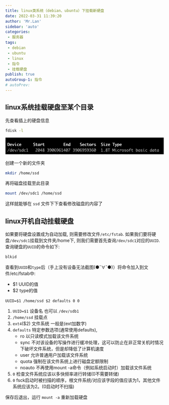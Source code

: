 ```yaml
--- 
title: linux类系统（debian、ubuntu）下挂载新硬盘
date: 2022-03-31 11:39:20
author: 'Mr.Lan'
sidebar: 'auto'
categories: 
 - 服务器
tags: 
 - debian
 - ubuntu
 - linux
 - 指令
 - 挂载硬盘
publish: true
autoGroup-1: 指令
# autoPrev: 
---
```


## linux系统挂载硬盘至某个目录

先查看插上的硬盘信息
``` sh
fdisk -l
```

![disk](./img/disk.png)

创建一个新的文件夹

``` sh
mkdir /home/ssd
```

再将磁盘挂载至此目录

``` sh
mount /dev/sdc1 /home/ssd
```

这样就能够在 `ssd` 文件下下查看修改磁盘的内容了

## linux开机自动挂载硬盘

如果要将硬盘设置成为自动加载, 则需要修改文件`/etc/fstab`. 如果我们要将硬盘`/dev/sdc1`挂载到文件夹/home下, 则我们需要首先查询`/dev/sdc1`对应的`UUID`. 查询硬盘的`UUID`的命令如下:

``` sh
blkid
```

查看到`UUID`和`type`后（手上没有设备无法截图(●ˇ∀ˇ●)）将命令加入到文件/etc/fstab中:

+ $1 UUID的值
+ $2 type的值

 `UUID=$1 /home/ssd $2 defaults 0 0` 

1. `UUID=$1` 设备名 也可以 `/dev/sdb1`
2. `/home/ssd` 挂载点
3. `ext4`($2) 文件系统 一般是(ext加数字)
4. `defaults` 特定参数选项(通常使用defaults),
    + ro 以只读模式加载该文件系统
    + sync 不对该设备的写操作进行缓冲处理，这可以防止在非正常关机时情况下破坏文件系统，但是却降低了计算机速度
    + user 允许普通用户加载该文件系统
    + quota 强制在该文件系统上进行磁盘定额限制
    + noauto 不再使用mount -a命令（例如系统启动时）加载该文件系统
5. `0` 检查文件系统应该以多快频率进行转储(0不需要转储)
6. `0` fsck启动时被扫描的顺序，根文件系统/对应该字段的值应该为1，其他文件系统应该为2。(0启动时不扫描)

保存后退出，运行 `mount -a` 重新加载硬盘